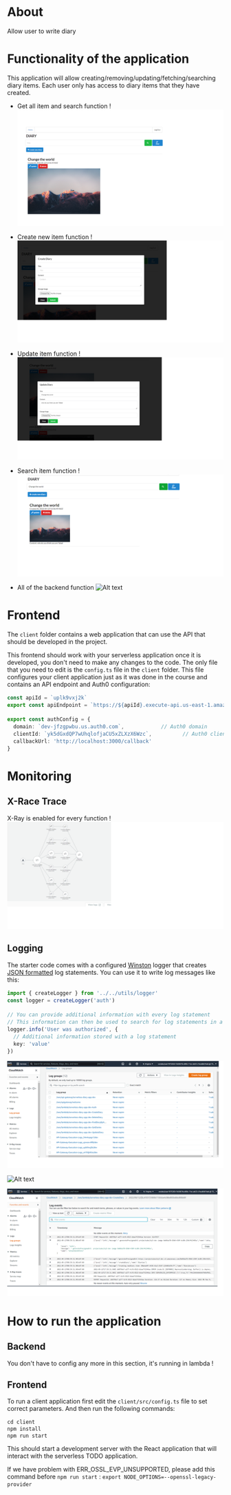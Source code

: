 # About

Allow user to write diary

# Functionality of the application

This application will allow creating/removing/updating/fetching/searching diary items.
Each user only has access to diary items that they have created.



* Get all item and search function !
![Alt text](images/diary_home.png?raw=true "Get All and Search")

* Create new item function !
![Alt text](images/diary_create.png?raw=true "Create")

* Update item function !
![Alt text](images/diary_update.png?raw=true "Update")

* Search item function !
![Alt text](images/diary_search.png?raw=true "Send")

* All of the backend function 
![Alt text](images/diary-function.png?raw=true "Send")

# Frontend

The `client` folder contains a web application that can use the API that should be developed in the project.

This frontend should work with your serverless application once it is developed, you don't need to make any changes to the code. The only file that you need to edit is the `config.ts` file in the `client` folder. This file configures your client application just as it was done in the course and contains an API endpoint and Auth0 configuration:

```ts
const apiId = `uplk9vxj2k`
export const apiEndpoint = `https://${apiId}.execute-api.us-east-1.amazonaws.com/dev`

export const authConfig = {
  domain: `dev-jfzgpwbu.us.auth0.com`,            // Auth0 domain
  clientId: `yk5dGxdQP7wUhqlofjaCU5xZLXzX6Wzc`,          // Auth0 client id
  callbackUrl: 'http://localhost:3000/callback'
}
```


# Monitoring 

## X-Race Trace
X-Ray is enabled for every function !
![Alt text](images/diary_xray.png?raw=true "X-Ray Service Map")

## Logging

The starter code comes with a configured [Winston](https://github.com/winstonjs/winston) logger that creates [JSON formatted](https://stackify.com/what-is-structured-logging-and-why-developers-need-it/) log statements. You can use it to write log messages like this:

```ts
import { createLogger } from '../../utils/logger'
const logger = createLogger('auth')

// You can provide additional information with every log statement
// This information can then be used to search for log statements in a log storage system
logger.info('User was authorized', {
  // Additional information stored with a log statement
  key: 'value'
})
```


![Alt text](images/diary_log.png?raw=true "Log Group")

![Alt text](images/diary_streamlog.png?raw=true "stream log")

![Alt text](images/diary_logconsole.png?raw=true "Log For 1 Function")

# How to run the application

## Backend

You don't have to config any more in this section, it's running in lambda !

## Frontend

To run a client application first edit the `client/src/config.ts` file to set correct parameters. And then run the following commands:

```
cd client
npm install
npm run start
```

This should start a development server with the React application that will interact with the serverless TODO application.

If we have problem with ERR_OSSL_EVP_UNSUPPORTED, please add this command before `npm run start` : `export NODE_OPTIONS=--openssl-legacy-provider`
